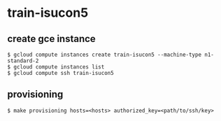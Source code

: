 train-isucon5
========================

## create gce instance

```
$ gcloud compute instances create train-isucon5 --machine-type n1-standard-2
$ gcloud compute instances list
$ gcloud compute ssh train-isucon5
```

## provisioning

```
$ make provisioning hosts=<hosts> authorized_key=<path/to/ssh/key>
```

